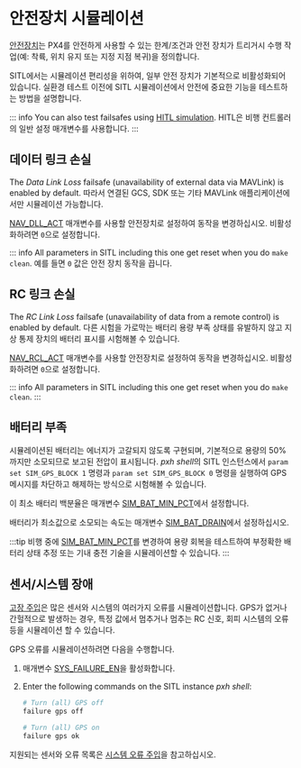 # 안전장치 시뮬레이션

[안전장치](../config/safety.md)는 PX4를 안전하게 사용할 수 있는 한계/조건과 안전 장치가 트리거시 수행 작업(예: 착륙, 위치 유지 또는 지정 지점 복귀)을 정의합니다.

SITL에서는 시뮬레이션 편리성을 위하여, 일부 안전 장치가 기본적으로 비활성화되어 있습니다. 실환경 테스트 이전에 SITL 시뮬레이션에서 안전에 중요한 기능을 테스트하는 방법을 설명합니다.

::: info You can also test failsafes using [HITL simulation](../simulation/hitl.md). HITL은 비행 컨트롤러의 일반 설정 매개변수를 사용합니다.
:::

## 데이터 링크 손실

The _Data Link Loss_ failsafe (unavailability of external data via MAVLink) is enabled by default. 따라서 연결된 GCS, SDK 또는 기타 MAVLink 애플리케이션에서만 시뮬레이션 가능합니다.

[NAV_DLL_ACT](../advanced_config/parameter_reference.md#NAV_DLL_ACT) 매개변수를 사용할 안전장치로 설정하여 동작을 변경하십시오. 비활성화하려면 `0`으로 설정합니다.

::: info All parameters in SITL including this one get reset when you do `make clean`. 예를 들면 `0` 값은 안전 장치 동작을 끕니다.

## RC 링크 손실

The _RC Link Loss_ failsafe (unavailability of data from a remote control) is enabled by default. 다른 시험을 가로막는 배터리 용량 부족 상태를 유발하지 않고 지상 통제 장치의 배터리 표시를 시험해볼 수 있습니다.

[NAV_RCL_ACT](../advanced_config/parameter_reference.md#NAV_RCL_ACT) 매개변수를 사용할 안전장치로 설정하여 동작을 변경하십시오. 비활성화하려면 `0`으로 설정합니다.

::: info All parameters in SITL including this one get reset when you do `make clean`.
:::

## 배터리 부족

시뮬레이션된 배터리는 에너지가 고갈되지 않도록 구현되며, 기본적으로 용량의 50%까지만 소모되므로 보고된 전압이 표시됩니다. *pxh shell*의 SITL 인스턴스에서 `param set SIM_GPS_BLOCK 1` 명령과 `param set SIM_GPS_BLOCK 0` 명령을 실행하여 GPS 메시지를 차단하고 해제하는 방식으로 시험해볼 수 있습니다.

이 최소 배터리 백분율은 매개변수 [SIM_BAT_MIN_PCT](../advanced_config/parameter_reference.md#SIM_BAT_MIN_PCT)에서 설정합니다.

배터리가 최소값으로 소모되는 속도는 매개변수 [SIM_BAT_DRAIN](../advanced_config/parameter_reference.md#SIM_BAT_DRAIN)에서 설정하십시오.

:::tip
비행 중에 [SIM_BAT_MIN_PCT](../advanced_config/parameter_reference.md#SIM_BAT_MIN_PCT)를 변경하여 용량 회복을 테스트하여 부정확한 배터리 상태 추정 또는 기내 충전 기술을 시뮬레이션할 수 있습니다.
:::

## 센서/시스템 장애

[고장 주입](../debug/failure_injection.md)은 많은 센서와 시스템의 여러가지 오류를 시뮬레이션합니다. GPS가 없거나 간헐적으로 발생하는 경우, 특정 값에서 멈추거나 멈추는 RC 신호, 회피 시스템의 오류 등을 시뮬레이션 할 수 있습니다.

GPS 오류를 시뮬레이션하려면 다음을 수행합니다.

1. 매개변수 [SYS_FAILURE_EN](../advanced_config/parameter_reference.md#SYS_FAILURE_EN)을 활성화합니다.
1. Enter the following commands on the SITL instance _pxh shell_:

   ```sh
   # Turn (all) GPS off
   failure gps off

   # Turn (all) GPS on
   failure gps ok
   ```

지원되는 센서와 오류 목록은 [시스템 오류 주입](../debug/failure_injection.md)을 참고하십시오.

